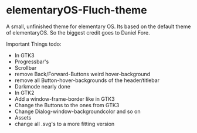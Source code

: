 # elementaryOS-Fluch-theme
A small, unfinished theme for elementary OS.
Its based on the default theme of elementaryOS.
So the biggest credit goes to Daniel Fore.

Important Things todo:
 - In GTK3
  - Progressbar's
  - Scrollbar
  - remove Back/Forward-Buttons weird hover-background
  - remove all Button-hover-backgrounds of the header/titlebar
  - Darkmode nearly done
 - In GTK2
  - Add a window-frame-border like in GTK3
  - Change the Buttons to the ones from GTK3
  - Change Dialog-window-backgroundcolor and so on
 - Assets
  - change all .svg's to a more fitting version

